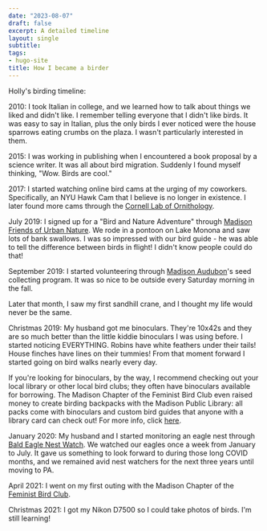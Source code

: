 ```yaml
---
date: "2023-08-07"
draft: false
excerpt: A detailed timeline
layout: single
subtitle:
tags:
- hugo-site
title: How I became a birder
---
```

Holly's birding timeline:

2010: I took Italian in college, and we learned how to talk about things we liked and didn't like. I remember telling everyone that I didn't like birds. It was easy to say in Italian, plus the only birds I ever noticed were the house sparrows eating crumbs on the plaza. I wasn't particularly interested in them.

2015: I was working in publishing when I encountered a book proposal by a science writer. It was all about bird migration. Suddenly I found myself thinking, "Wow. Birds are cool."

2017: I started watching online bird cams at the urging of my coworkers. Specifically, an NYU Hawk Cam that I believe is no longer in existence. I later found more cams through the [Cornell Lab of Ornithology](https://www.allaboutbirds.org/cams/). 

July 2019: I signed up for a "Bird and Nature Adventure" through [Madison Friends of Urban Nature](https://www.cityofmadison.com/parks/events/bird-nature.cfm). We rode in a pontoon on Lake Monona and saw lots of bank swallows. I was so impressed with our bird guide - he was able to tell the difference between birds in flight! I didn't know people could do that!

September 2019: I started volunteering through [Madison Audubon](https://madisonaudubon.org/volunteer)'s seed collecting program. It was so nice to be outside every Saturday morning in the fall. 

Later that month, I saw my first sandhill crane, and I thought my life would never be the same.

Christmas 2019: My husband got me binoculars. They're 10x42s and they are so much better than the little kiddie binoculars I was using before. I started noticing EVERYTHING. Robins have white feathers under their tails! House finches have lines on their tummies! From that moment forward I started going on bird walks nearly every day. 

If you're looking for binoculars, by the way, I recommend checking out your local library or other local bird clubs; they often have binoculars available for borrowing. The Madison Chapter of the Feminist Bird Club even raised money to create birding backpacks with the Madison Public Library: all packs come with binoculars and custom bird guides that anyone with a library card can check out! For more info, click [here](https://www.madisonpubliclibrary.org/resources/birding-backpacks-madison-public-library). 

January 2020: My husband and I started monitoring an eagle nest through [Bald Eagle Nest Watch](https://madisonaudubon.org/bald-eagle-nest-watch). We watched our eagles once a week from January to July. It gave us something to look forward to during those long COVID months, and we remained avid nest watchers for the next three years until moving to PA.

April 2021: I went on my first outing with the Madison Chapter of the [Feminist Bird Club](https://www.feministbirdclub.org/). 

Christmas 2021: I got my Nikon D7500 so I could take photos of birds. I'm still learning!
